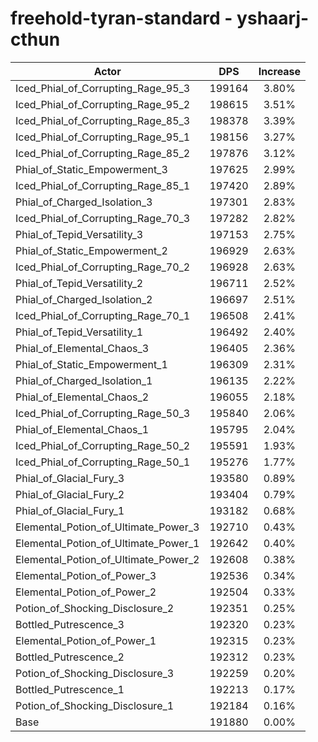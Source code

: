 # freehold-tyran-standard - yshaarj-cthun
| Actor | DPS | Increase |
|---|:---:|:---:|
|Iced_Phial_of_Corrupting_Rage_95_3|199164|3.80%|
|Iced_Phial_of_Corrupting_Rage_95_2|198615|3.51%|
|Iced_Phial_of_Corrupting_Rage_85_3|198378|3.39%|
|Iced_Phial_of_Corrupting_Rage_95_1|198156|3.27%|
|Iced_Phial_of_Corrupting_Rage_85_2|197876|3.12%|
|Phial_of_Static_Empowerment_3|197625|2.99%|
|Iced_Phial_of_Corrupting_Rage_85_1|197420|2.89%|
|Phial_of_Charged_Isolation_3|197301|2.83%|
|Iced_Phial_of_Corrupting_Rage_70_3|197282|2.82%|
|Phial_of_Tepid_Versatility_3|197153|2.75%|
|Phial_of_Static_Empowerment_2|196929|2.63%|
|Iced_Phial_of_Corrupting_Rage_70_2|196928|2.63%|
|Phial_of_Tepid_Versatility_2|196711|2.52%|
|Phial_of_Charged_Isolation_2|196697|2.51%|
|Iced_Phial_of_Corrupting_Rage_70_1|196508|2.41%|
|Phial_of_Tepid_Versatility_1|196492|2.40%|
|Phial_of_Elemental_Chaos_3|196405|2.36%|
|Phial_of_Static_Empowerment_1|196309|2.31%|
|Phial_of_Charged_Isolation_1|196135|2.22%|
|Phial_of_Elemental_Chaos_2|196055|2.18%|
|Iced_Phial_of_Corrupting_Rage_50_3|195840|2.06%|
|Phial_of_Elemental_Chaos_1|195795|2.04%|
|Iced_Phial_of_Corrupting_Rage_50_2|195591|1.93%|
|Iced_Phial_of_Corrupting_Rage_50_1|195276|1.77%|
|Phial_of_Glacial_Fury_3|193580|0.89%|
|Phial_of_Glacial_Fury_2|193404|0.79%|
|Phial_of_Glacial_Fury_1|193182|0.68%|
|Elemental_Potion_of_Ultimate_Power_3|192710|0.43%|
|Elemental_Potion_of_Ultimate_Power_1|192642|0.40%|
|Elemental_Potion_of_Ultimate_Power_2|192608|0.38%|
|Elemental_Potion_of_Power_3|192536|0.34%|
|Elemental_Potion_of_Power_2|192504|0.33%|
|Potion_of_Shocking_Disclosure_2|192351|0.25%|
|Bottled_Putrescence_3|192320|0.23%|
|Elemental_Potion_of_Power_1|192315|0.23%|
|Bottled_Putrescence_2|192312|0.23%|
|Potion_of_Shocking_Disclosure_3|192259|0.20%|
|Bottled_Putrescence_1|192213|0.17%|
|Potion_of_Shocking_Disclosure_1|192184|0.16%|
|Base|191880|0.00%|

